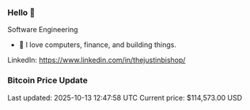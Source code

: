 ### Hello 🤙  

Software Engineering

- 🔭 I love computers, finance, and building things.
  
LinkedIn: https://www.linkedin.com/in/thejustinbishop/  


























































































































































































































































































































































































































































































































































































































































































































































































































































































































































































































































































































































































































### Bitcoin Price Update
Last updated: 2025-10-13 12:47:58 UTC
Current price: $114,573.00 USD
